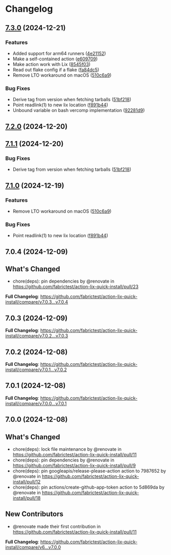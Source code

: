 # Changelog

## [7.3.0](https://github.com/fabrictest/action-lix-quick-install/compare/v7.2.0...v7.3.0) (2024-12-21)


### Features

* Added support for arm64 runners ([4e21152](https://github.com/fabrictest/action-lix-quick-install/commit/4e211522c7db161518f18cc9beddd8ed49add2c7))
* Make a self-contained action ([e609709](https://github.com/fabrictest/action-lix-quick-install/commit/e6097092a7a881261ca770f73b7f571b3ce53391))
* Make action work with Lix ([8545f03](https://github.com/fabrictest/action-lix-quick-install/commit/8545f03f8647fb97ce4346de1430ac5d46e7df8d))
* Read out flake config if a flake ([fa84dc5](https://github.com/fabrictest/action-lix-quick-install/commit/fa84dc5253049a0a599f76b38f977e6c9b9d9b27))
* Remove LTO workaround on macOS ([510c6a9](https://github.com/fabrictest/action-lix-quick-install/commit/510c6a9b93da39323ae2e963f7ec1b93a3ecf91e))


### Bug Fixes

* Derive tag from version when fetching tarballs ([51bf218](https://github.com/fabrictest/action-lix-quick-install/commit/51bf218dfffb2c46b838c32871eee02398885acc))
* Point readlink(1) to new lix location ([f891b44](https://github.com/fabrictest/action-lix-quick-install/commit/f891b44c65ca75f07df24e89369bf2fbf6897820))
* Unbound variable on bash vercomp implementation ([92281d9](https://github.com/fabrictest/action-lix-quick-install/commit/92281d98172b250c5c095d20adb438ef6dcb6460))

## [7.2.0](https://github.com/fabrictest/action-lix-quick-install/compare/v7.1.1...v7.2.0) (2024-12-20)


## [7.1.1](https://github.com/fabrictest/action-lix-quick-install/compare/v7.1.0...v7.1.1) (2024-12-20)


### Bug Fixes

* Derive tag from version when fetching tarballs ([51bf218](https://github.com/fabrictest/action-lix-quick-install/commit/51bf218dfffb2c46b838c32871eee02398885acc))

## [7.1.0](https://github.com/fabrictest/action-lix-quick-install/compare/v7.0.4...v7.1.0) (2024-12-19)


### Features

* Remove LTO workaround on macOS ([510c6a9](https://github.com/fabrictest/action-lix-quick-install/commit/510c6a9b93da39323ae2e963f7ec1b93a3ecf91e))


### Bug Fixes

* Point readlink(1) to new lix location ([f891b44](https://github.com/fabrictest/action-lix-quick-install/commit/f891b44c65ca75f07df24e89369bf2fbf6897820))

## 7.0.4 (2024-12-09)

## What's Changed
* chore(deps): pin dependencies by @renovate in https://github.com/fabrictest/action-lix-quick-install/pull/23


**Full Changelog**: https://github.com/fabrictest/action-lix-quick-install/compare/v7.0.3...v7.0.4

## 7.0.3 (2024-12-09)

**Full Changelog**: https://github.com/fabrictest/action-lix-quick-install/compare/v7.0.2...v7.0.3

## 7.0.2 (2024-12-08)

**Full Changelog**: https://github.com/fabrictest/action-lix-quick-install/compare/v7.0.1...v7.0.2

## 7.0.1 (2024-12-08)

**Full Changelog**: https://github.com/fabrictest/action-lix-quick-install/compare/v7.0.0...v7.0.1

## 7.0.0 (2024-12-08)

## What's Changed
* chore(deps): lock file maintenance by @renovate in https://github.com/fabrictest/action-lix-quick-install/pull/11
* chore(deps): pin dependencies by @renovate in https://github.com/fabrictest/action-lix-quick-install/pull/9
* chore(deps): pin googleapis/release-please-action action to 7987652 by @renovate in https://github.com/fabrictest/action-lix-quick-install/pull/12
* chore(deps): pin actions/create-github-app-token action to 5d869da by @renovate in https://github.com/fabrictest/action-lix-quick-install/pull/18

## New Contributors
* @renovate made their first contribution in https://github.com/fabrictest/action-lix-quick-install/pull/11

**Full Changelog**: https://github.com/fabrictest/action-lix-quick-install/compare/v6...v7.0.0
